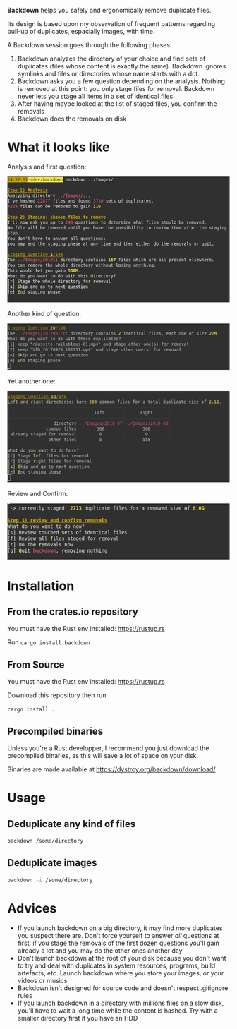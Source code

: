 

**Backdown** helps you safely and ergonomically remove duplicate files.

Its design is based upon my observation of frequent patterns regarding buil-up of duplicates, espacially images, with time.

A Backdown session goes through the following phases:

1. Backdown analyzes the directory of your choice and find sets of duplicates (files whose content is exactly the same). Backdown ignores symlinks and files or directories whose name starts with a dot.
2. Backdown asks you a few question depending on the analysis. Nothing is removed at this point: you only stage files for removal. Backdown never lets you stage all items in a set of identical files
3. After having maybe looked at the list of staged files, you confirm the removals
4. Backdown does the removals on disk

# What it looks like

Analysis and first question:

![screen 1](doc/screen-1.png)

Another kind of question:

![screen 2](doc/screen-2.png)

Yet another one:

![screen 3](doc/screen-3.png)

Review and Confirm:

![screen 4](doc/screen-4.png)

# Installation

## From the crates.io repository

You must have the Rust env installed: https://rustup.rs

Run `cargo install backdown`

## From Source

You must have the Rust env installed: https://rustup.rs

Download this repository then run

`cargo install .`

## Precompiled binaries

Unless you're a Rust developper, I recommend you just download the precompiled binaries, as this will save a lot of space on your disk.

Binaries are made available at https://dystroy.org/backdown/download/

# Usage

## Deduplicate any kind of files

```bash
backdown /some/directory
```

## Deduplicate images

```bash
backdown -i /some/directory
```

# Advices

* If you launch backdown on a big directory, it may find more duplicates you suspect there are. Don't force yourself to answer *all* questions at first: if you stage the removals of the first dozen questions you'll gain already a lot and you may do the other ones another day
* Don't launch backdown at the root of your disk because you don't want to try and deal with duplicates in system resources, programs, build artefacts, etc. Launch backdown where you store your images, or your videos or musics
* Backdown isn't designed for source code and doesn't respect .gitignore rules
* If you launch backdown in a directory with millions files on a slow disk, you'll have to wait a long time while the content is hashed. Try with a smaller directory first if you have an HDD
